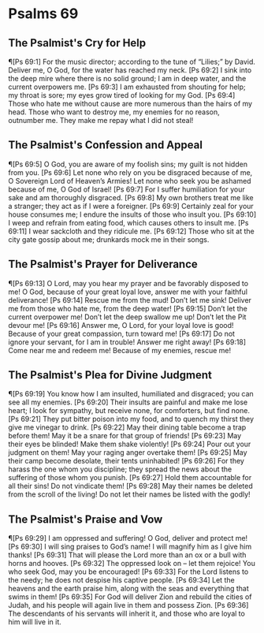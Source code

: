 # Psalms 69

## The Psalmist's Cry for Help
¶[Ps 69:1] For the music director; according to the tune of “Lilies;” by David. Deliver me, O God, for the water has reached my neck.
[Ps 69:2] I sink into the deep mire where there is no solid ground; I am in deep water, and the current overpowers me.
[Ps 69:3] I am exhausted from shouting for help; my throat is sore; my eyes grow tired of looking for my God.
[Ps 69:4] Those who hate me without cause are more numerous than the hairs of my head. Those who want to destroy me, my enemies for no reason, outnumber me. They make me repay what I did not steal!

## The Psalmist's Confession and Appeal
¶[Ps 69:5] O God, you are aware of my foolish sins; my guilt is not hidden from you.
[Ps 69:6] Let none who rely on you be disgraced because of me, O Sovereign Lord of Heaven’s Armies! Let none who seek you be ashamed because of me, O God of Israel!
[Ps 69:7] For I suffer humiliation for your sake and am thoroughly disgraced.
[Ps 69:8] My own brothers treat me like a stranger; they act as if I were a foreigner.
[Ps 69:9] Certainly zeal for your house consumes me; I endure the insults of those who insult you.
[Ps 69:10] I weep and refrain from eating food, which causes others to insult me.
[Ps 69:11] I wear sackcloth and they ridicule me.
[Ps 69:12] Those who sit at the city gate gossip about me; drunkards mock me in their songs.

## The Psalmist's Prayer for Deliverance
¶[Ps 69:13] O Lord, may you hear my prayer and be favorably disposed to me! O God, because of your great loyal love, answer me with your faithful deliverance!
[Ps 69:14] Rescue me from the mud! Don’t let me sink! Deliver me from those who hate me, from the deep water!
[Ps 69:15] Don’t let the current overpower me! Don’t let the deep swallow me up! Don’t let the Pit devour me!
[Ps 69:16] Answer me, O Lord, for your loyal love is good! Because of your great compassion, turn toward me!
[Ps 69:17] Do not ignore your servant, for I am in trouble! Answer me right away!
[Ps 69:18] Come near me and redeem me! Because of my enemies, rescue me!

## The Psalmist's Plea for Divine Judgment
¶[Ps 69:19] You know how I am insulted, humiliated and disgraced; you can see all my enemies.
[Ps 69:20] Their insults are painful and make me lose heart; I look for sympathy, but receive none, for comforters, but find none.
[Ps 69:21] They put bitter poison into my food, and to quench my thirst they give me vinegar to drink.
[Ps 69:22] May their dining table become a trap before them! May it be a snare for that group of friends!
[Ps 69:23] May their eyes be blinded! Make them shake violently!
[Ps 69:24] Pour out your judgment on them! May your raging anger overtake them!
[Ps 69:25] May their camp become desolate, their tents uninhabited!
[Ps 69:26] For they harass the one whom you discipline; they spread the news about the suffering of those whom you punish.
[Ps 69:27] Hold them accountable for all their sins! Do not vindicate them!
[Ps 69:28] May their names be deleted from the scroll of the living! Do not let their names be listed with the godly!

## The Psalmist's Praise and Vow
¶[Ps 69:29] I am oppressed and suffering! O God, deliver and protect me!
[Ps 69:30] I will sing praises to God’s name! I will magnify him as I give him thanks!
[Ps 69:31] That will please the Lord more than an ox or a bull with horns and hooves.
[Ps 69:32] The oppressed look on – let them rejoice! You who seek God, may you be encouraged!
[Ps 69:33] For the Lord listens to the needy; he does not despise his captive people.
[Ps 69:34] Let the heavens and the earth praise him, along with the seas and everything that swims in them!
[Ps 69:35] For God will deliver Zion and rebuild the cities of Judah, and his people will again live in them and possess Zion.
[Ps 69:36] The descendants of his servants will inherit it, and those who are loyal to him will live in it.

